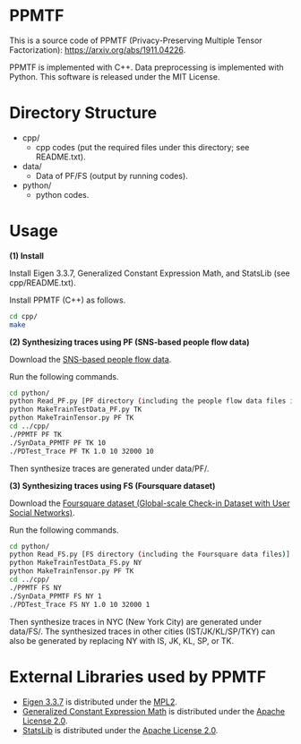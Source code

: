 # PPMTF
This is a source code of PPMTF (Privacy-Preserving Multiple Tensor Factorization): https://arxiv.org/abs/1911.04226.

PPMTF is implemented with C++. Data preprocessing is implemented with Python. This software is released under the MIT License.

# Directory Structure
- cpp/
  - cpp codes (put the required files under this directory; see README.txt).
- data/
  - Data of PF/FS (output by running codes).
- python/
  - python codes.

# Usage
**(1) Install**

Install Eigen 3.3.7, Generalized Constant Expression Math, and StatsLib (see cpp/README.txt).

Install PPMTF (C++) as follows.
```bash
cd cpp/
make
```

**(2) Synthesizing traces using PF (SNS-based people flow data)**

Download the [SNS-based people flow data](https://nightley.jp/archives/1954/).

Run the following commands.

```bash
cd python/
python Read_PF.py [PF directory (including the people flow data files in Tokyo)] TK
python MakeTrainTestData_PF.py TK
python MakeTrainTensor.py PF TK
cd ../cpp/
./PPMTF PF TK
./SynData_PPMTF PF TK 10
./PDTest_Trace PF TK 1.0 10 32000 10
```

Then synthesize traces are generated under data/PF/.

**(3) Synthesizing traces using FS (Foursquare dataset)**

Download the [Foursquare dataset (Global-scale Check-in Dataset with User Social Networks)](https://sites.google.com/site/yangdingqi/home/foursquare-dataset).

Run the following commands.

```bash
cd python/
python Read_FS.py [FS directory (including the Foursquare data files)] NY
python MakeTrainTestData_FS.py NY
python MakeTrainTensor.py PF TK
cd ../cpp/
./PPMTF FS NY
./SynData_PPMTF FS NY 1
./PDTest_Trace FS NY 1.0 10 32000 1
```

Then synthesize traces in NYC (New York City) are generated under data/FS/. The synthesized traces in other cities (IST/JK/KL/SP/TKY) can also be generated by replacing NY with IS, JK, KL, SP, or TK.

# External Libraries used by PPMTF
- [Eigen 3.3.7](http://eigen.tuxfamily.org/index.php?title=Main_Page) is distributed under the [MPL2](https://www.mozilla.org/en-US/MPL/2.0/).
- [Generalized Constant Expression Math](https://www.kthohr.com/gcem.html) is distributed under the [Apache License 2.0](https://github.com/kthohr/stats/blob/master/LICENSE).
- [StatsLib](https://www.kthohr.com/statslib.html) is distributed under the [Apache License 2.0](https://github.com/kthohr/stats/blob/master/LICENSE).
